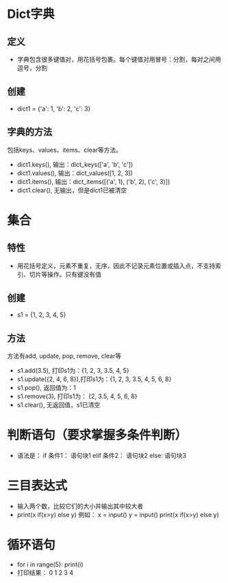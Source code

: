 # Dict字典

## 定义
+ 字典包含很多键值对，用花括号包裹。每个键值对用冒号：分割，每对之间用逗号，分割

## 创建
+ dict1 = {'a': 1, 'b': 2, 'c': 3}

## 字典的方法
包括keys、values、items、clear等方法。
+ dict1.keys(), 输出：dict_keys(['a', 'b', 'c'])
+ dict1.values(), 输出：dict_values([1, 2, 3])
+ dict1.items(), 输出：dict_items([('a', 1), ('b', 2), ('c', 3)])
+ dict1.clear(), 无输出，但是dict1已被清空


# 集合

## 特性
+ 用花括号定义，元素不重复，无序，因此不记录元素位置或插入点，不支持索引、切片等操作。只有键没有值

## 创建
+ s1 = {1, 2, 3, 4, 5}

## 方法
方法有add, update, pop, remove, clear等
+ s1.add(3.5), 打印s1为：{1, 2, 3, 3.5, 4, 5}
+ s1.update({2, 4, 6, 8}),打印s1为：{1, 2, 3, 3.5, 4, 5, 6, 8}
+ s1.pop(), 返回值为：1
+ s1.remove(3), 打印s1为： {2, 3.5, 4, 5, 6, 8}
+ s1.clear(), 无返回值，s1已清空


# 判断语句（要求掌握多条件判断）
+ 语法是：
  if 条件1：
    语句块1
  elif 条件2：
    语句块2
  else:
    语句块3
    

# 三目表达式
+ 输入两个数，比较它们的大小并输出其中较大者
+ print(x if(x>y) else y)
例如：
  x = input()
  y = input()
  print(x if(x>y) else y)


# 循环语句
+ for i in range(5):
    print(i)
+ 打印结果：
0
1
2
3
4
